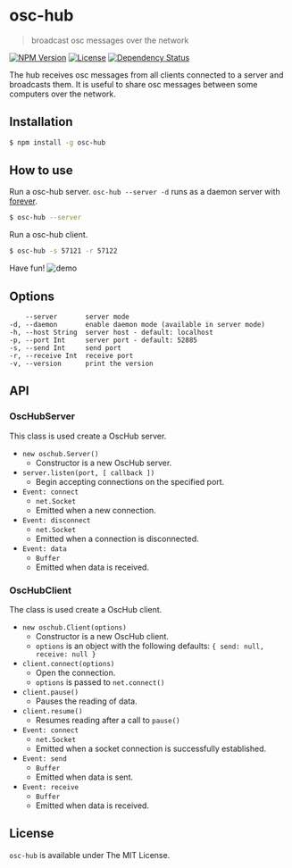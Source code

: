 # osc-hub
> broadcast osc messages over the network

[![NPM Version](http://img.shields.io/npm/v/osc-hub-client.svg?style=flat)](https://www.npmjs.org/package/osc-hub)
[![License](http://img.shields.io/badge/license-MIT-brightgreen.svg?style=flat)](https://github.com/mohayonao/osc-hub)
[![Dependency Status](http://img.shields.io/david/mohayonao/osc-hub-client.svg?style=flat)](https://david-dm.org/mohayonao/osc-hub)

The hub receives osc messages from all clients connected to a server and broadcasts them.
It is useful to share osc messages between some computers over the network.

## Installation
```sh
$ npm install -g osc-hub
```

## How to use
Run a osc-hub server. `osc-hub --server -d` runs as a daemon server with [forever](https://github.com/nodejitsu/forever).

```sh
$ osc-hub --server
```

Run a osc-hub client.
```sh
$ osc-hub -s 57121 -r 57122
```

Have fun!
![demo](http://otononaru.appspot.com/cdn/osc-hub/demo.gif)

## Options
```  
    --server       server mode
-d, --daemon       enable daemon mode (available in server mode)
-h, --host String  server host - default: localhost
-p, --port Int     server port - default: 52885
-s, --send Int     send port
-r, --receive Int  receive port
-v, --version      print the version
```

## API
### OscHubServer
This class is used create a OscHub server.

- `new oschub.Server()`
  - Constructor is a new OscHub server.
- `server.listen(port, [ callback ])`
  - Begin accepting connections on the specified port.
- `Event: connect`
  - `net.Socket`
  - Emitted when a new connection.
- `Event: disconnect`
  - `net.Socket`
  - Emitted when a connection is disconnected.
- `Event: data`
  - `Buffer`
  - Emitted when data is received.

### OscHubClient
The class is used create a OscHub client.

- `new oschub.Client(options)`
  - Constructor is a new OscHub client.
  - `options` is an object with the following defaults: `{ send: null, receive: null }`
- `client.connect(options)`
  - Open the connection.
  - `options` is passed to `net.connect()`
- `client.pause()`
  - Pauses the reading of data.
- `client.resume()`
  - Resumes reading after a call to `pause()`
- `Event: connect`
  - `net.Socket`
  - Emitted when a socket connection is successfully established.
- `Event: send`
  - `Buffer`
  - Emitted when data is sent.
- `Event: receive`
  - `Buffer`
  - Emitted when data is received.

## License

`osc-hub` is available under The MIT License.
